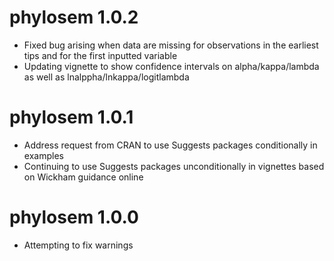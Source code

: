 # phylosem 1.0.2

* Fixed bug arising when data are missing for observations in the earliest tips and for the first inputted variable
* Updating vignette to show confidence intervals on alpha/kappa/lambda as well as lnalppha/lnkappa/logitlambda

# phylosem 1.0.1

* Address request from CRAN to use Suggests packages conditionally in examples
* Continuing to use Suggests packages unconditionally in vignettes based on Wickham guidance online

# phylosem 1.0.0

* Attempting to fix warnings
